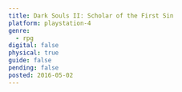 ```yaml
---
title: Dark Souls II: Scholar of the First Sin
platform: playstation-4
genre:
  - rpg
digital: false
physical: true
guide: false
pending: false
posted: 2016-05-02
---
```

